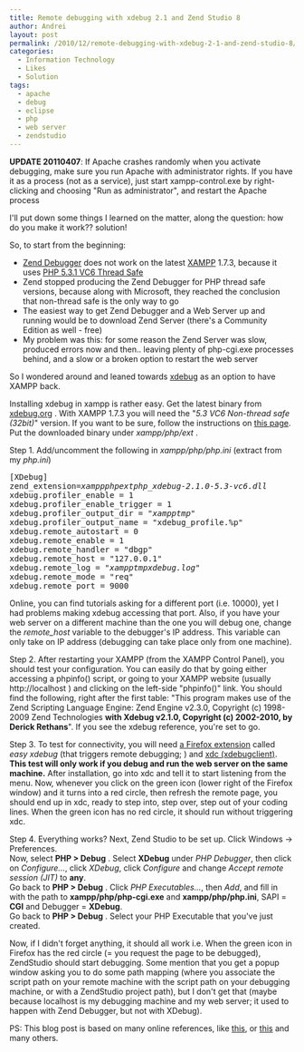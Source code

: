 ```yaml
---
title: Remote debugging with xdebug 2.1 and Zend Studio 8
author: Andrei
layout: post
permalink: /2010/12/remote-debugging-with-xdebug-2-1-and-zend-studio-8/
categories:
  - Information Technology
  - Likes
  - Solution
tags:
  - apache
  - debug
  - eclipse
  - php
  - web server
  - zendstudio
---
```

**UPDATE 20110407**: If Apache crashes randomly when you activate debugging, make sure you run Apache with administrator rights. If you have it as a process (not as a service), just start xampp-control.exe by right-clicking and choosing "Run as administrator", and restart the Apache process

I'll put down some things I learned on the matter, along the question: how do you make it work?? solution!

So, to start from the beginning:

*   [Zend Debugger][1] does not work on the latest [XAMPP][2] 1.7.3, because it uses [PHP 5.3.1 VC6 Thread Safe][3]
*   Zend stopped producing the Zend Debugger for PHP thread safe versions, because along with Microsoft, they reached the conclusion that non-thread safe is the only way to go
*   The easiest way to get Zend Debugger and a Web Server up and running would be to download Zend Server (there's a Community Edition as well - free)
*   My problem was this: for some reason the Zend Server was slow, produced errors now and then.. leaving plenty of php-cgi.exe processes behind, and a slow or a broken option to restart the web server

So I wondered around and leaned towards [xdebug][4] as an option to have XAMPP back.

Installing xdebug in xampp is rather easy. Get the latest binary from[ xdebug.org][5] . With XAMPP 1.7.3 you will need the "*5.3 VC6 Non-thread safe (32bit)*" version. If you want to be sure, follow the instructions on [this page][6]. Put the downloaded binary under *xampp/php/ext* .

Step 1. Add/uncomment the following in *xampp/php/php.ini* (extract from my *php.ini*)

<pre>[XDebug]
zend_extension=<em>xamppphpextphp_xdebug-2.1.0-5.3-vc6.dll</em>
xdebug.profiler_enable = 1
xdebug.profiler_enable_trigger = 1
xdebug.profiler_output_dir = "<em>xampptmp</em>"
xdebug.profiler_output_name = "xdebug_profile.%p"
xdebug.remote_autostart = 0
xdebug.remote_enable = 1
xdebug.remote_handler = "dbgp"
xdebug.remote_host = "127.0.0.1"
xdebug.remote_log = "<em>xampptmpxdebug.log</em>"
xdebug.remote_mode = "req"
xdebug.remote_port = 9000</pre>

Online, you can find tutorials asking for a different port (i.e. 10000), yet I had problems making xdebug accessing that port. Also, if you have your web server on a different machine than the one you will debug one, change the *remote_host* variable to the debugger's IP address. This variable can only take on IP address (debugging can take place only from one machine).

Step 2. After restarting your XAMPP (from the XAMPP Control Panel), you should test your configuration. You can easily do that by going either accessing a phpinfo() script, or going to your XAMPP website (usually http://localhost ) and clicking on the left-side "phpinfo()" link. You should find the following, right after the first table: "This program makes use of the Zend Scripting Language Engine: Zend Engine v2.3.0, Copyright (c) 1998-2009 Zend Technologies **with Xdebug v2.1.0, Copyright (c) 2002-2010, by Derick Rethans**". If you see the xdebug reference, you're set to go.

Step 3. To test for connectivity, you will need [a Firefox extension][7] called *easy xdebug* (that triggers remote debugging; ) and [xdc (xdebugclient)][8]. **This test will only work if you debug and run the web server on the same machine.** After installation, go into xdc and tell it to start listening from the menu. Now, whenever you click on the green icon (lower right of the Firefox window) and it turns into a red circle, then refresh the remote page, you should end up in xdc, ready to step into, step over, step out of your coding lines. When the green icon has no red circle, it should run without triggering xdc.

Step 4. Everything works? Next, Zend Studio to be set up. Click Windows -> Preferences.  
Now, select **PHP > Debug** . Select **XDebug** under *PHP Debugger*, then click on *Configure...*, click *XDebug*, click *Configure* and change *Accept remote session (JIT)* to **any**.  
Go back to **PHP > Debug** . Click *PHP Executables...*, then *Add*, and fill in with the path to **xampp/php/php-cgi.exe** and **xampp/php/php.ini**, SAPI = **CGI** and Debugger = **XDebug**.  
Go back to **PHP > Debug** . Select your PHP Executable that you've just created.

Now, if I didn't forget anything, it should all work i.e. When the green icon in Firefox has the red circle (= you request the page to be debugged), ZendStudio should start debugging. Some mention that you get a popup window asking you to do some path mapping (where you associate the script path on your remote machine with the script path on your debugging machine, or with a ZendStudio project path), but I don't get that (maybe because localhost is my debugging machine and my web server; it used to happen with Zend Debugger, but not with XDebug).

PS: This blog post is based on many online references, like [this][9], or [this][10] and many others.

 [1]: http://www.zend.com/en/products/studio/downloads
 [2]: http://www.apachefriends.org/en/xampp.html
 [3]: http://php.net/downloads.php
 [4]: http://www.xdebug.org
 [5]: http://www.xdebug.org/download.php
 [6]: http://www.xdebug.org/find-binary.php
 [7]: https://addons.mozilla.org/en-US/firefox/addon/58688/
 [8]: http://code.google.com/p/xdebugclient/
 [9]: http://bogdan-albei.blogspot.com/2010/06/php-remote-debugging-with-xdebug-and.html
 [10]: http://devzone.zend.com/article/2930